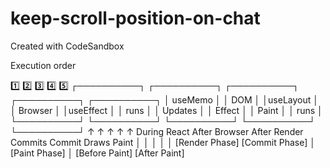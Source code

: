 # keep-scroll-position-on-chat
Created with CodeSandbox

Execution order

1️⃣            2️⃣             3️⃣              4️⃣             5️⃣
┌──────────┐  ┌──────────┐   ┌──────────┐   ┌──────────┐   ┌──────────┐
│  useMemo │  │   DOM    │   │useLayout │   │ Browser  │   │useEffect │
│   runs   │  │ Updates  │   │ Effect   │   │  Paint   │   │   runs   │
└──────────┘  └──────────┘   └──────────┘   └──────────┘   └──────────┘
     ↑             ↑              ↑               ↑              ↑
   During       React          After           Browser        After
   Render      Commits        Commit           Draws        Paint
     │             │              │               │              │
[Render Phase]  [Commit Phase]    │         [Paint Phase]       │
                               [Before Paint]              [After Paint]
